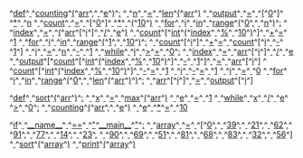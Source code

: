 ^[def](code: 'Token.Keyword')^[ ](code: 'Token.Text')^[counting](code: 'Token.Name.Function')^[(](code: 'Token.Punctuation')^[arr](code: 'Token.Name')^[,](code: 'Token.Punctuation')^[ ](code: 'Token.Text')^[e](code: 'Token.Name')^[)](code: 'Token.Punctuation')^[:](code: 'Token.Punctuation')
^[  ](code: 'Token.Text')^[n](code: 'Token.Name')^[ ](code: 'Token.Text')^[=](code: 'Token.Operator')^[ ](code: 'Token.Text')^[len](code: 'Token.Name.Builtin')^[(](code: 'Token.Punctuation')^[arr](code: 'Token.Name')^[)](code: 'Token.Punctuation')
^[  ](code: 'Token.Text')^[output](code: 'Token.Name')^[ ](code: 'Token.Text')^[=](code: 'Token.Operator')^[ ](code: 'Token.Text')^[\[](code: 'Token.Punctuation')^[0](code: 'Token.Literal.Number.Integer')^[\]](code: 'Token.Punctuation')^[ ](code: 'Token.Text')^[\*](code: 'Token.Operator')^[ ](code: 'Token.Text')^[n](code: 'Token.Name')
^[  ](code: 'Token.Text')^[count](code: 'Token.Name')^[ ](code: 'Token.Text')^[=](code: 'Token.Operator')^[ ](code: 'Token.Text')^[\[](code: 'Token.Punctuation')^[0](code: 'Token.Literal.Number.Integer')^[\]](code: 'Token.Punctuation')^[ ](code: 'Token.Text')^[\*](code: 'Token.Operator')^[ ](code: 'Token.Text')^[(](code: 'Token.Punctuation')^[10](code: 'Token.Literal.Number.Integer')^[)](code: 'Token.Punctuation')
^[  ](code: 'Token.Text')^[for](code: 'Token.Keyword')^[ ](code: 'Token.Text')^[i](code: 'Token.Name')^[ ](code: 'Token.Text')^[in](code: 'Token.Operator.Word')^[ ](code: 'Token.Text')^[range](code: 'Token.Name.Builtin')^[(](code: 'Token.Punctuation')^[0](code: 'Token.Literal.Number.Integer')^[,](code: 'Token.Punctuation')^[ ](code: 'Token.Text')^[n](code: 'Token.Name')^[)](code: 'Token.Punctuation')^[:](code: 'Token.Punctuation')
^[    ](code: 'Token.Text')^[index](code: 'Token.Name')^[ ](code: 'Token.Text')^[=](code: 'Token.Operator')^[ ](code: 'Token.Text')^[(](code: 'Token.Punctuation')^[arr](code: 'Token.Name')^[\[](code: 'Token.Punctuation')^[i](code: 'Token.Name')^[\]](code: 'Token.Punctuation')^[ ](code: 'Token.Text')^[/](code: 'Token.Operator')^[ ](code: 'Token.Text')^[e](code: 'Token.Name')^[)](code: 'Token.Punctuation')
^[    ](code: 'Token.Text')^[count](code: 'Token.Name')^[\[](code: 'Token.Punctuation')^[int](code: 'Token.Name.Builtin')^[(](code: 'Token.Punctuation')^[index](code: 'Token.Name')^[ ](code: 'Token.Text')^[%](code: 'Token.Operator')^[ ](code: 'Token.Text')^[10](code: 'Token.Literal.Number.Integer')^[)](code: 'Token.Punctuation')^[\]](code: 'Token.Punctuation')^[ ](code: 'Token.Text')^[+](code: 'Token.Operator')^[=](code: 'Token.Operator')^[ ](code: 'Token.Text')^[1](code: 'Token.Literal.Number.Integer')
^[  ](code: 'Token.Text')^[for](code: 'Token.Keyword')^[ ](code: 'Token.Text')^[i](code: 'Token.Name')^[ ](code: 'Token.Text')^[in](code: 'Token.Operator.Word')^[ ](code: 'Token.Text')^[range](code: 'Token.Name.Builtin')^[(](code: 'Token.Punctuation')^[1](code: 'Token.Literal.Number.Integer')^[,](code: 'Token.Punctuation')^[ ](code: 'Token.Text')^[10](code: 'Token.Literal.Number.Integer')^[)](code: 'Token.Punctuation')^[:](code: 'Token.Punctuation')
^[    ](code: 'Token.Text')^[count](code: 'Token.Name')^[\[](code: 'Token.Punctuation')^[i](code: 'Token.Name')^[\]](code: 'Token.Punctuation')^[ ](code: 'Token.Text')^[+](code: 'Token.Operator')^[=](code: 'Token.Operator')^[ ](code: 'Token.Text')^[count](code: 'Token.Name')^[\[](code: 'Token.Punctuation')^[i](code: 'Token.Name')^[ ](code: 'Token.Text')^[\-](code: 'Token.Operator')^[ ](code: 'Token.Text')^[1](code: 'Token.Literal.Number.Integer')^[\]](code: 'Token.Punctuation')
^[  ](code: 'Token.Text')^[i](code: 'Token.Name')^[ ](code: 'Token.Text')^[=](code: 'Token.Operator')^[ ](code: 'Token.Text')^[n](code: 'Token.Name')^[ ](code: 'Token.Text')^[\-](code: 'Token.Operator')^[ ](code: 'Token.Text')^[1](code: 'Token.Literal.Number.Integer')
^[  ](code: 'Token.Text')^[while](code: 'Token.Keyword')^[ ](code: 'Token.Text')^[i](code: 'Token.Name')^[ ](code: 'Token.Text')^[>](code: 'Token.Operator')^[=](code: 'Token.Operator')^[ ](code: 'Token.Text')^[0](code: 'Token.Literal.Number.Integer')^[:](code: 'Token.Punctuation')
^[    ](code: 'Token.Text')^[index](code: 'Token.Name')^[ ](code: 'Token.Text')^[=](code: 'Token.Operator')^[ ](code: 'Token.Text')^[arr](code: 'Token.Name')^[\[](code: 'Token.Punctuation')^[i](code: 'Token.Name')^[\]](code: 'Token.Punctuation')^[ ](code: 'Token.Text')^[/](code: 'Token.Operator')^[ ](code: 'Token.Text')^[e](code: 'Token.Name')
^[    ](code: 'Token.Text')^[output](code: 'Token.Name')^[\[](code: 'Token.Punctuation')^[count](code: 'Token.Name')^[\[](code: 'Token.Punctuation')^[int](code: 'Token.Name.Builtin')^[(](code: 'Token.Punctuation')^[index](code: 'Token.Name')^[ ](code: 'Token.Text')^[%](code: 'Token.Operator')^[ ](code: 'Token.Text')^[10](code: 'Token.Literal.Number.Integer')^[)](code: 'Token.Punctuation')^[\]](code: 'Token.Punctuation')^[ ](code: 'Token.Text')^[\-](code: 'Token.Operator')^[ ](code: 'Token.Text')^[1](code: 'Token.Literal.Number.Integer')^[\]](code: 'Token.Punctuation')^[ ](code: 'Token.Text')^[=](code: 'Token.Operator')^[ ](code: 'Token.Text')^[arr](code: 'Token.Name')^[\[](code: 'Token.Punctuation')^[i](code: 'Token.Name')^[\]](code: 'Token.Punctuation')
^[    ](code: 'Token.Text')^[count](code: 'Token.Name')^[\[](code: 'Token.Punctuation')^[int](code: 'Token.Name.Builtin')^[(](code: 'Token.Punctuation')^[index](code: 'Token.Name')^[ ](code: 'Token.Text')^[%](code: 'Token.Operator')^[ ](code: 'Token.Text')^[10](code: 'Token.Literal.Number.Integer')^[)](code: 'Token.Punctuation')^[\]](code: 'Token.Punctuation')^[ ](code: 'Token.Text')^[\-](code: 'Token.Operator')^[=](code: 'Token.Operator')^[ ](code: 'Token.Text')^[1](code: 'Token.Literal.Number.Integer')
^[    ](code: 'Token.Text')^[i](code: 'Token.Name')^[ ](code: 'Token.Text')^[\-](code: 'Token.Operator')^[=](code: 'Token.Operator')^[ ](code: 'Token.Text')^[1](code: 'Token.Literal.Number.Integer')
^[  ](code: 'Token.Text')^[i](code: 'Token.Name')^[ ](code: 'Token.Text')^[=](code: 'Token.Operator')^[ ](code: 'Token.Text')^[0](code: 'Token.Literal.Number.Integer')
^[  ](code: 'Token.Text')^[for](code: 'Token.Keyword')^[ ](code: 'Token.Text')^[i](code: 'Token.Name')^[ ](code: 'Token.Text')^[in](code: 'Token.Operator.Word')^[ ](code: 'Token.Text')^[range](code: 'Token.Name.Builtin')^[(](code: 'Token.Punctuation')^[0](code: 'Token.Literal.Number.Integer')^[,](code: 'Token.Punctuation')^[ ](code: 'Token.Text')^[len](code: 'Token.Name.Builtin')^[(](code: 'Token.Punctuation')^[arr](code: 'Token.Name')^[)](code: 'Token.Punctuation')^[)](code: 'Token.Punctuation')^[:](code: 'Token.Punctuation')
^[    ](code: 'Token.Text')^[arr](code: 'Token.Name')^[\[](code: 'Token.Punctuation')^[i](code: 'Token.Name')^[\]](code: 'Token.Punctuation')^[ ](code: 'Token.Text')^[=](code: 'Token.Operator')^[ ](code: 'Token.Text')^[output](code: 'Token.Name')^[\[](code: 'Token.Punctuation')^[i](code: 'Token.Name')^[\]](code: 'Token.Punctuation')

^[def](code: 'Token.Keyword')^[ ](code: 'Token.Text')^[sort](code: 'Token.Name.Function')^[(](code: 'Token.Punctuation')^[arr](code: 'Token.Name')^[)](code: 'Token.Punctuation')^[:](code: 'Token.Punctuation')
^[  ](code: 'Token.Text')^[x](code: 'Token.Name')^[ ](code: 'Token.Text')^[=](code: 'Token.Operator')^[ ](code: 'Token.Text')^[max](code: 'Token.Name.Builtin')^[(](code: 'Token.Punctuation')^[arr](code: 'Token.Name')^[)](code: 'Token.Punctuation')
^[  ](code: 'Token.Text')^[e](code: 'Token.Name')^[ ](code: 'Token.Text')^[=](code: 'Token.Operator')^[ ](code: 'Token.Text')^[1](code: 'Token.Literal.Number.Integer')
^[  ](code: 'Token.Text')^[while](code: 'Token.Keyword')^[ ](code: 'Token.Text')^[x](code: 'Token.Name')^[ ](code: 'Token.Text')^[/](code: 'Token.Operator')^[ ](code: 'Token.Text')^[e](code: 'Token.Name')^[ ](code: 'Token.Text')^[>](code: 'Token.Operator')^[ ](code: 'Token.Text')^[0](code: 'Token.Literal.Number.Integer')^[:](code: 'Token.Punctuation')
^[    ](code: 'Token.Text')^[counting](code: 'Token.Name')^[(](code: 'Token.Punctuation')^[arr](code: 'Token.Name')^[,](code: 'Token.Punctuation')^[ ](code: 'Token.Text')^[e](code: 'Token.Name')^[)](code: 'Token.Punctuation')
^[    ](code: 'Token.Text')^[e](code: 'Token.Name')^[ ](code: 'Token.Text')^[\*](code: 'Token.Operator')^[=](code: 'Token.Operator')^[ ](code: 'Token.Text')^[10](code: 'Token.Literal.Number.Integer')

^[if](code: 'Token.Keyword')^[ ](code: 'Token.Text')^[\_\_name\_\_](code: 'Token.Name.Variable.Magic')^[ ](code: 'Token.Text')^[==](code: 'Token.Operator')^[ ](code: 'Token.Text')^["](code: 'Token.Literal.String.Double')^[\_\_main\_\_](code: 'Token.Literal.String.Double')^["](code: 'Token.Literal.String.Double')^[:](code: 'Token.Punctuation')
^[  ](code: 'Token.Text')^[array](code: 'Token.Name')^[ ](code: 'Token.Text')^[=](code: 'Token.Operator')^[ ](code: 'Token.Text')^[\[](code: 'Token.Punctuation')^[0](code: 'Token.Literal.Number.Integer')^[,](code: 'Token.Punctuation')^[ ](code: 'Token.Text')^[39](code: 'Token.Literal.Number.Integer')^[,](code: 'Token.Punctuation')^[ ](code: 'Token.Text')^[21](code: 'Token.Literal.Number.Integer')^[,](code: 'Token.Punctuation')^[ ](code: 'Token.Text')^[62](code: 'Token.Literal.Number.Integer')^[,](code: 'Token.Punctuation')^[ ](code: 'Token.Text')^[91](code: 'Token.Literal.Number.Integer')^[,](code: 'Token.Punctuation')^[ ](code: 'Token.Text')^[77](code: 'Token.Literal.Number.Integer')^[,](code: 'Token.Punctuation')^[ ](code: 'Token.Text')^[14](code: 'Token.Literal.Number.Integer')^[,](code: 'Token.Punctuation')^[ ](code: 'Token.Text')^[23](code: 'Token.Literal.Number.Integer')^[,](code: 'Token.Punctuation')
^[    ](code: 'Token.Text')^[90](code: 'Token.Literal.Number.Integer')^[,](code: 'Token.Punctuation')^[ ](code: 'Token.Text')^[69](code: 'Token.Literal.Number.Integer')^[,](code: 'Token.Punctuation')^[ ](code: 'Token.Text')^[51](code: 'Token.Literal.Number.Integer')^[,](code: 'Token.Punctuation')^[ ](code: 'Token.Text')^[81](code: 'Token.Literal.Number.Integer')^[,](code: 'Token.Punctuation')^[ ](code: 'Token.Text')^[68](code: 'Token.Literal.Number.Integer')^[,](code: 'Token.Punctuation')^[ ](code: 'Token.Text')^[83](code: 'Token.Literal.Number.Integer')^[,](code: 'Token.Punctuation')^[ ](code: 'Token.Text')^[32](code: 'Token.Literal.Number.Integer')^[,](code: 'Token.Punctuation')^[ ](code: 'Token.Text')^[56](code: 'Token.Literal.Number.Integer')^[\]](code: 'Token.Punctuation')
^[  ](code: 'Token.Text')^[sort](code: 'Token.Name')^[(](code: 'Token.Punctuation')^[array](code: 'Token.Name')^[)](code: 'Token.Punctuation')
^[  ](code: 'Token.Text')^[print](code: 'Token.Name.Builtin')^[(](code: 'Token.Punctuation')^[array](code: 'Token.Name')^[)](code: 'Token.Punctuation')

